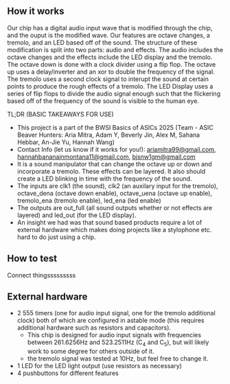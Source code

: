 <!---

This file is used to generate your project datasheet. Please fill in the information below and delete any unused
sections.

You can also include images in this folder and reference them in the markdown. Each image must be less than
512 kb in size, and the combined size of all images must be less than 1 MB.
-->

## How it works

Our chip has a digital audio input wave that is modified through the chip, and the ouput is the modified wave. Our features are octave changes, a tremolo, and an LED based off of the sound. The structure of these modification is split into two parts: audio and effects. The audio includes the octave changes and the effects include the LED display and the tremolo. The octave down is done with a clock divider using a flip flop. The octave up uses a delay/inverter and an xor to double the frequency of the signal. The tremolo uses a second clock signal to interupt the sound at certain points to produce the rough effects of a tremolo. The LED Display uses a series of flip flops to divide the audio signal enough such that the flickering based off of the frequency of the sound is visible to the human eye. 

TL;DR (BASIC TAKEAWAYS FOR USE)
- This project is a part of the BWSI Basics of ASICs 2025 (Team - ASIC Beaver Hunters: Aria Mitra, Adam Y, Beverly Jin, Alex M, Sahana Hebbar, An-Jie Yu, Hannah Wang)
- Contact Info (let us know if it works for you!): ariamitra99@gmail.com, hannahbananainmontana11@gmail.com, bjsnw1gm@gmail.com
- It is a sound manipulator that can change the octave up or down and incorporate a tremolo. These effects can be layered. It also should create a LED blinking in time with the frequency of the sound.
- The inputs are clk1 (the sound), clk2 (an auxilary input for the tremolo), octave_dena (octave down enable), octave_uena (octave up enable), tremolo_ena (tremolo enable), led_ena (led enable)
- The outputs are out_full (all sound outputs whether or not effects are layered) and led_out (for the LED display).
- An insight we had was that sound based products require a lot of external hardware which makes doing projects like a stylophone etc. hard to do just using a chip.

## How to test

Connect thingsssssssss

## External hardware

- 2 555 timers (one for audio input signal, one for the tremolo additional clock) both of which are configured in astable mode (this requires additional hardware such as resistors and capacitors).
  - This chip is designed for audio input signals with frequencies between 261.6256Hz and 523.2511Hz (C<sub>4</sub> and C<sub>5</sub>), but will likely work to some degree for others outside of it.
  - the tremolo signal was tested at 10Hz, but feel free to change it.
- 1 LED for the LED light output (use resistors as necessary)
- 4 pushbuttons for different features

